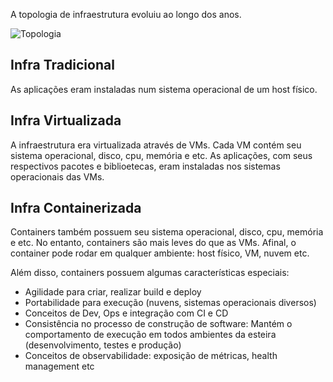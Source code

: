 A topologia de infraestrutura evoluiu ao longo dos anos.

![Topologia](/wandersondias/scenarios/teste-wanderson/assets/topologia-infra.png)

## Infra Tradicional
As aplicações eram instaladas num sistema operacional de um host físico.

## Infra Virtualizada
A infraestrutura era virtualizada através de VMs. Cada VM contém seu sistema operacional, disco, cpu, memória e etc.
As aplicações, com seus respectivos pacotes e biblioetecas, eram instaladas nos sistemas operacionais das VMs.

## Infra Containerizada
Containers também possuem seu sistema operacional, disco, cpu, memória e etc. No entanto, containers são mais leves do que as VMs.
Afinal, o container pode rodar em qualquer ambiente: host físico, VM, nuvem etc.

Além disso, containers possuem algumas características especiais:
- Agilidade para criar, realizar build e deploy
- Portabilidade para execução (nuvens, sistemas operacionais diversos)
- Conceitos de Dev, Ops e integração com CI e CD
- Consistência no processo de construção de software: Mantém o comportamento de execução em todos ambientes da esteira (desenvolvimento, testes e produção)
- Conceitos de observabilidade: exposição de métricas, health management etc
